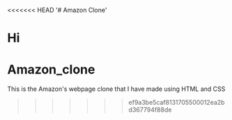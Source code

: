 <<<<<<< HEAD
'# Amazon Clone'

Hi
=======
# Amazon_clone
This is the Amazon's webpage clone that I have made using HTML  and CSS
>>>>>>> ef9a3be5caf8131705500012ea2bd367794f88de

